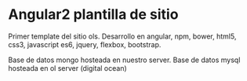 
Angular2 plantilla de sitio
===========================

Primer template del sitio ols.
Desarrollo en angular, npm, bower, html5, css3, javascript es6, jquery, flexbox, bootstrap.

Base de datos mongo hosteada en nuestro server.
Base de datos mysql hosteada en ol server (digital ocean)

